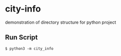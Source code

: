 # city-info
demonstration of directory structure for python project

## Run Script
```
$ python3 -m city_info
```

